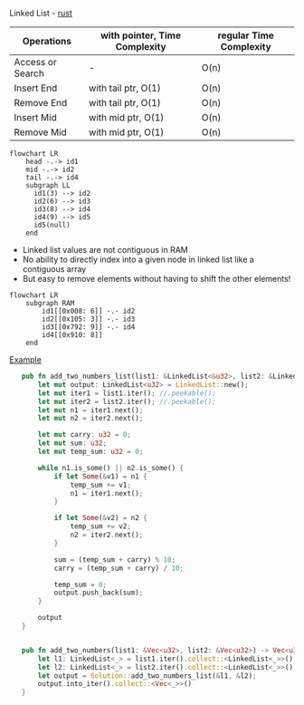 Linked List - [rust](https://doc.rust-lang.org/std/collections/struct.LinkedList.html#)

| Operations | with pointer, Time Complexity | regular Time Complexity | 
|------------|-----------------|-----------------|
| Access or Search  | - | O(n) |
| Insert End | with tail ptr, O(1) | O(n) |
| Remove End | with tail ptr, O(1) | O(n) |
| Insert Mid | with mid ptr, O(1)  | O(n) |
| Remove Mid | with mid ptr, O(1)  | O(n) |

```mermaid
flowchart LR
    head -.-> id1
    mid -.-> id2
    tail -.-> id4
    subgraph LL
      id1(3) --> id2
      id2(6) --> id3
      id3(8) --> id4
      id4(9) --> id5
      id5(null)
    end
```

* Linked list values are not contiguous in RAM
* No ability to directly index into a given node in linked list like a contiguous array
* But easy to remove elements without having to shift the other elements!

```mermaid
flowchart LR
    subgraph RAM
        id1[[0x008: 6]] -.- id2
        id2[[0x105: 3]] -.- id3
        id3[[0x792: 9]] -.- id4
        id4[[0x910: 8]]
    end
 ```
 
 [Example](https://github.com/brpandey/leetcode/blob/0e31aabff9b42b13c99bb286e5d3fb29c87242d5/rust/src/p0002_add_two_numbers.rs)
 
 ```rust
    pub fn add_two_numbers_list(list1: &LinkedList<&u32>, list2: &LinkedList<&u32>) -> LinkedList<u32> {
        let mut output: LinkedList<u32> = LinkedList::new();
        let mut iter1 = list1.iter(); //.peekable();
        let mut iter2 = list2.iter(); //.peekable();
        let mut n1 = iter1.next();
        let mut n2 = iter2.next();

        let mut carry: u32 = 0;
        let mut sum: u32;
        let mut temp_sum: u32 = 0;

        while n1.is_some() || n2.is_some() {
            if let Some(&v1) = n1 {
                temp_sum += v1;
                n1 = iter1.next();
            }

            if let Some(&v2) = n2 {
                temp_sum += v2;
                n2 = iter2.next();
            }

            sum = (temp_sum + carry) % 10;
            carry = (temp_sum + carry) / 10;

            temp_sum = 0;
            output.push_back(sum);
        }

        output
    }


    pub fn add_two_numbers(list1: &Vec<u32>, list2: &Vec<u32>) -> Vec<u32> {
        let l1: LinkedList<_> = list1.iter().collect::<LinkedList<_>>();
        let l2: LinkedList<_> = list2.iter().collect::<LinkedList<_>>();
        let output = Solution::add_two_numbers_list(&l1, &l2);
        output.into_iter().collect::<Vec<_>>()
    } 
 ```

